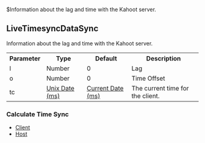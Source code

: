 $Information about the lag and time with the Kahoot server.
## LiveTimesyncDataSync
Information about the lag and time with the Kahoot server.

<table>
  <tr>
    <th>Parameter</th>
    <th>Type</th>
    <th>Default</th>
    <th>Description</th>
  </tr>
  <tr>
    <td>l</td>
    <td>Number</td>
    <td>0</td>
    <td>Lag</td>
  </tr>
  <tr>
    <td>o</td>
    <td>Number</td>
    <td>0</td>
    <td>Time Offset</td>
  </tr>
  <tr>
    <td>tc</td>
    <td><a href="https://en.wikipedia.org/wiki/Unix_time">Unix Date (ms)</a></td>
    <td><a href="https://en.wikipedia.org/wiki/Unix_time">Current Date (ms)</a></td>
    <td>The current time for the client.</td>
  </tr>
</table>

### Calculate Time Sync
- [Client](/ex/calculate-timesync?scrollTo=client)
- [Host](/ex/calculate-timesync?scrollTo=host)
